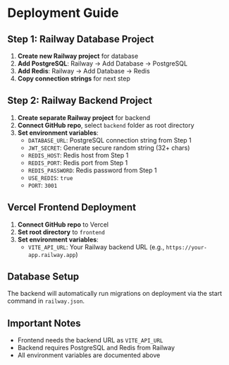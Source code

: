 # Deployment Guide

## Step 1: Railway Database Project

1. **Create new Railway project** for database
2. **Add PostgreSQL**: Railway → Add Database → PostgreSQL
3. **Add Redis**: Railway → Add Database → Redis  
4. **Copy connection strings** for next step

## Step 2: Railway Backend Project

1. **Create separate Railway project** for backend
2. **Connect GitHub repo**, select `backend` folder as root directory
3. **Set environment variables**:
   - `DATABASE_URL`: PostgreSQL connection string from Step 1
   - `JWT_SECRET`: Generate secure random string (32+ chars)
   - `REDIS_HOST`: Redis host from Step 1
   - `REDIS_PORT`: Redis port from Step 1
   - `REDIS_PASSWORD`: Redis password from Step 1
   - `USE_REDIS`: `true`
   - `PORT`: `3001`

## Vercel Frontend Deployment

1. **Connect GitHub repo** to Vercel
2. **Set root directory** to `frontend`
3. **Set environment variables**:
   - `VITE_API_URL`: Your Railway backend URL (e.g., `https://your-app.railway.app`)

## Database Setup

The backend will automatically run migrations on deployment via the start command in `railway.json`.

## Important Notes

- Frontend needs the backend URL as `VITE_API_URL`
- Backend requires PostgreSQL and Redis from Railway
- All environment variables are documented above